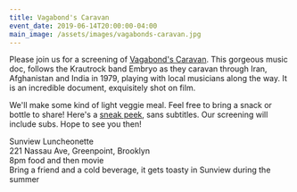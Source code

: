 ```yaml
---
title: Vagabond's Caravan
event_date: 2019-06-14T20:00:00-04:00
main_image: /assets/images/vagabonds-caravan.jpg
---
```


Please join us for a screening of [Vagabond's
Caravan](https://www.imdb.com/title/tt0313745/). This gorgeous music doc,
follows the Krautrock band Embryo as they caravan through Iran, Afghanistan and
India in 1979, playing with local musicians along the way. It is an incredible
document, exquisitely shot on film.

We'll make some kind of light veggie meal. Feel free to bring a snack or bottle
to share! Here's a [sneak peek](https://www.youtube.com/watch?v=lN6xMtDvJCQ),
sans subtitles. Our screening will include subs.  Hope to see you then!

Sunview Luncheonette<br>
221 Nassau Ave, Greenpoint, Brooklyn<br>
8pm food and then movie<br>
Bring a friend and a cold beverage, it gets toasty in Sunview during the summer
